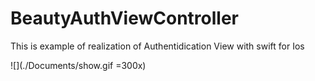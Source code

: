 # BeautyAuthViewController


This is example of realization of Authentidication View with swift for Ios

![](./Documents/show.gif =300x)
